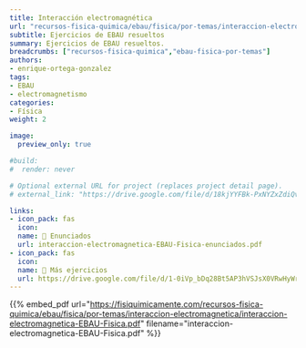 ```yaml
---
title: Interacción electromagnética
url: "recursos-fisica-quimica/ebau/fisica/por-temas/interaccion-electromagnetica"
subtitle: Ejercicios de EBAU resueltos
summary: Ejercicios de EBAU resueltos.
breadcrumbs: ["recursos-fisica-quimica","ebau-fisica-por-temas"]
authors:
- enrique-ortega-gonzalez
tags:
- EBAU
- electromagnetismo
categories:
- Física
weight: 2

image:
  preview_only: true

#build:
#  render: never

# Optional external URL for project (replaces project detail page).
# external_link: "https://drive.google.com/file/d/18kjYYFBk-PxNYZxZdiQvlrsMTDK2eiQK/view"

links:
- icon_pack: fas
  icon:
  name: 📝 Enunciados
  url: interaccion-electromagnetica-EBAU-Fisica-enunciados.pdf
- icon_pack: fas
  icon:
  name: 🔗 Más ejercicios
  url: https://drive.google.com/file/d/1-0iVp_bDq28Bt5AP3hVSJsX0VRwHyWr0/view
---
```


{{% embed_pdf url="https://fisiquimicamente.com/recursos-fisica-quimica/ebau/fisica/por-temas/interaccion-electromagnetica/interaccion-electromagnetica-EBAU-Fisica.pdf" filename="interaccion-electromagnetica-EBAU-Fisica.pdf" %}}